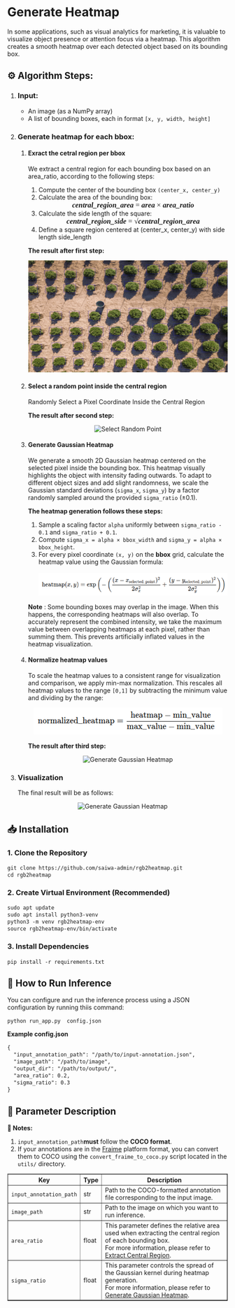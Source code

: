 <h1>Generate Heatmap</h1>
<p>In some applications, such as visual analytics for marketing, it is valuable to visualize object presence or attention focus via a heatmap. This algorithm creates a smooth heatmap over each detected object based on its bounding box.</p>

<h2>⚙️ Algorithm Steps:</h2>

<ol>
    <li><h3>Input:</h3></li>
    <ul>
        <li>An image (as a NumPy array)</li>
        <li>A list of bounding boxes, each in format <code>[x, y, width, height]</code></li>
    </ul>
    <li><h3>Generate heatmap for each bbox:</h3></li>
    <ol>
            <li><h4 id="extract_central_region">Exract the cetral region per bbox</h4>
             <p>We extract a central region for each bounding box based on an area_ratio, according to the following steps:</p>
                <ol>
                    <li>Compute the center of the bounding box <code>(center_x, center_y)</code></li>
                    <li>Calculate the area of the bounding box:</li>
                    <div style="text-align:center; font-family: 'Times New Roman', serif; font-size: 1.2em;">
                    <i><b>central_region_area</b></i> = <i><b>area</b></i> × <i><b>area_ratio</b></i>
                    </div>
                    <li>Calculate the side length of the square:</li>
                    <div style="text-align:center; font-family: 'Times New Roman', serif; font-size: 1.2em;">
                    <i><b>central_region_side</b></i> = &radic;<i><b>central_region_area</b></i>
                    </div>
                    <li>Define a square region centered at (center_x, center_y) with side length side_length</li>
                </ol>
                <p><b>The result after first step:</b></p>
                <div style="text-align: center;">
                <img src="data/extract_central_region.gif" alt="Extract Central Region" style="max-width: 100%; height: auto;">
                </div>
             </li>
             <li><h4>Select a random point inside the central region</h4>
             <p>Randomly Select a Pixel Coordinate Inside the Central Region</p>
            <p><b>The result after second step:</b></p>
             <div style="text-align: center;">
             <img src="data/select_random_point.gif" alt="Select Random Point" style="max-width: 100%; height: auto;">
             </div>
             </li>
             <li><h4 id="generate_gaussian_heatmap">Generate Gaussian Heatmap</h4>
             <p>We generate a smooth 2D Gaussian heatmap centered on the selected pixel inside the bounding box. This heatmap visually highlights the object with intensity fading outwards. To adapt to different object sizes and add slight randomness, we scale the Gaussian standard deviations (<code>sigma_x</code>, <code>sigma_y</code>) by a factor randomly sampled around the provided <code>sigma_ratio</code> (±0.1).</p>
             <p><b>The heatmap generation follows these steps:</b></p>
             <ol>
                <li>Sample a scaling factor <code>alpha</code> uniformly between <code>sigma_ratio - 0.1</code> and <code>sigma_ratio + 0.1</code>.</li>
                <li>Compute <code>sigma_x = alpha × bbox_width</code> and <code>sigma_y = alpha × bbox_height</code>.</li>
                <li>
                    For every pixel coordinate <code>(x, y)</code> on the <b>bbox</b> grid, calculate the heatmap value using the Gaussian formula:<br><br>
                    <div style="text-align: center;">
                    <img src="data/gaussian_distribution.png" alt="Gaussian Distribution" style="max-width: 100%; height: auto;">
                    </div>
                </li>
            </ol>
            <p><b>Note</b> : Some bounding boxes may overlap in the image. When this happens, the corresponding heatmaps will also overlap. To accurately represent the combined intensity, we take the maximum value between overlapping heatmaps at each pixel, rather than summing them. This prevents artificially inflated values in the heatmap visualization.</p>
            </li>
            <li><h4>Normalize heatmap values</h4>
            <p>To scale the heatmap values to a consistent range for visualization and comparison, we apply min-max normalization. This rescales all heatmap values to the range <code>[0,1]</code> by subtracting the minimum value and dividing by the range:</p>
            <p align="center">
            <img src="data/normalization.png" alt="Normalization" style="max-width: 100%; height: auto;">
            </p>
            <p><b>The result after third step:</b></p>
            <div style="text-align: center;">
            <img src="data/generate_gaussian_heatmap.gif" alt="Generate Gaussian Heatmap" style="max-width: 100%; height: auto;">
            </div>
            </li>
    </ol>
            <li><h3>Visualization</h3><p>The final result will be as follows:<p>
            <div style="text-align: center;">
            <img src="data/final_result.png" alt="Generate Gaussian Heatmap" style="max-width: 100%; height: auto;">
            </div>
            </li>
</ol>

<h2>📥 Installation</h2>

<h3>1. Clone the Repository</h3>
<pre><code>git clone https://github.com/saiwa-admin/rgb2heatmap.git
cd rgb2heatmap</code></pre>

<h3>2. Create Virtual Environment (Recommended)</h3>
<pre><code>sudo apt update
sudo apt install python3-venv
python3 -m venv rgb2heatmap-env
source rgb2heatmap-env/bin/activate</code></pre>

<h3>3. Install Dependencies</h3>
  <pre><code>pip install -r requirements.txt
</code></pre>

<h2>🚀 How to Run Inference</h2>

<p>You can configure and run the inference process using a JSON configuration by running thiis command:</p>

<pre><code>python run_app.py  config.json</code></pre>

<p><strong>Example config.json</strong></p>
<pre><code>{
  "input_annotation_path": "/path/to/input-annotation.json",
  "image_path": "/path/to/image",
  "output_dir": "/path/to/output/",
  "area_ratio": 0.2,
  "sigma_ratio": 0.3
}</code></pre>


<h2>📄 Parameter Description</h2>

<p><strong>🔔 Notes:</strong></p>
<ol>
  <li><code>input_annotation_path</code><strong>must</strong> follow the <strong>COCO format</strong>.</li>
  <li>If your annotations are in the <a href="https://saiwa.ai/fraime/">Fraime</a> platform format, you can convert them to COCO using the
    <code>convert_fraime_to_coco.py</code> script located in the <code>utils/</code> directory.
  </li>
</ol>


<table border="1" cellpadding="6" cellspacing="0">
  <thead>
    <tr>
      <th>Key</th>
      <th>Type</th>
      <th>Description</th>
    </tr>
  </thead>
  <tbody>
    <tr>
      <td><code>input_annotation_path</code></td>
      <td>str</td>
      <td>Path to the COCO-formatted annotation file corresponding to the input image.</td>
    </tr>
    <tr>
      <td><code>image_path</code></td>
      <td>str</td>
      <td>Path to the image on which you want to run inference.</td>
    </tr>
    <tr>
      <td><code>area_ratio</code></td>
      <td>float</td>
      <td>
        This parameter defines the relative area used when extracting the central region of each bounding box.<br/>
        For more information, please refer to <a href="#extract_central_region">Extract Central Region</a>.
      </td>
    </tr>
    <tr>
      <td><code>sigma_ratio</code></td>
      <td>float</td>
      <td>
        This parameter controls the spread of the Gaussian kernel during heatmap generation.<br/>
        For more information, please refer to <a href="#generate_gaussian_heatmap">Generate Gaussian Heatmap</a>.
      </td>
    </tr>
  </tbody>
</table>


